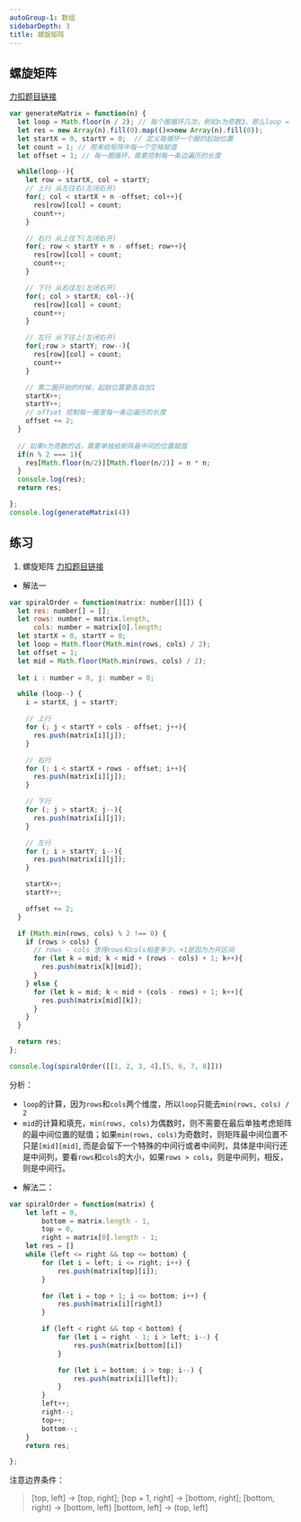 ```yaml
---
autoGroup-1: 数组
sidebarDepth: 3
title: 螺旋矩阵
---
```


## 螺旋矩阵
[力扣题目链接](https://leetcode-cn.com/problems/spiral-matrix-ii/)

```js
var generateMatrix = function(n) {
  let loop = Math.floor(n / 2); // 每个圈循环几次，例如n为奇数3，那么loop = 1 只是循环一圈，矩阵中间的值需要单独处理
  let res = new Array(n).fill(0).map(()=>new Array(n).fill(0));
  let startX = 0, startY = 0;  // 定义每循环一个圈的起始位置
  let count = 1; // 用来给矩阵中每一个空格赋值
  let offset = 1; // 每一圈循环，需要控制每一条边遍历的长度

  while(loop--){
    let row = startX, col = startY;
    // 上行 从左往右(左闭右开)
    for(; col < startX + n -offset; col++){
      res[row][col] = count;
      count++;
    }

    // 右行 从上往下(左闭右开)
    for(; row < startY + n - offset; row++){
      res[row][col] = count;
      count++;
    }

    // 下行 从右往左(左闭右开)
    for(; col > startX; col--){
      res[row][col] = count;
      count++;
    }

    // 左行 从下往上(左闭右开)
    for(;row > startY; row--){
      res[row][col] = count;
      count++
    }

    // 第二圈开始的时候，起始位置要各自加1
    startX++;
    startY++;
    // offset 控制每一圈里每一条边遍历的长度
    offset += 2;
  }
  
  // 如果n为奇数的话，需要单独给矩阵最中间的位置赋值
  if(n % 2 === 1){
    res[Math.floor(n/2)][Math.floor(n/2)] = n * n;
  }
  console.log(res);
  return res;

};
console.log(generateMatrix(4))
```

## 练习
1. 螺旋矩阵
[力扣题目链接](https://leetcode-cn.com/problems/spiral-matrix/)
- 解法一
```js
var spiralOrder = function(matrix: number[][]) {
  let res: number[] = [];
  let rows: number = matrix.length,
      cols: number = matrix[0].length;
  let startX = 0, startY = 0;
  let loop = Math.floor(Math.min(rows, cols) / 2);
  let offset = 1;
  let mid = Math.floor(Math.min(rows, cols) / 2);
  
  let i : number = 0, j: number = 0;

  while (loop--) {
    i = startX, j = startY;

    // 上行
    for (; j < startY + cols - offset; j++){
      res.push(matrix[i][j]);
    }

    // 右行
    for (; i < startX + rows - offset; i++){
      res.push(matrix[i][j]);
    }

    // 下行
    for (; j > startX; j--){
      res.push(matrix[i][j]);
    }

    // 左行
    for (; i > startY; i--){
      res.push(matrix[i][j]);
    }

    startX++;
    startY++;

    offset += 2;
  }

  if (Math.min(rows, cols) % 2 !== 0) {
    if (rows > cols) {
      // rows - cols 求得rows和cols相差多少，+1是因为为开区间
      for (let k = mid; k < mid + (rows - cols) + 1; k++){
        res.push(matrix[k][mid]);
      }
    } else {
      for (let k = mid; k < mid + (cols - rows) + 1; k++){
        res.push(matrix[mid][k]);
      }
    }
  }

  return res;
};

console.log(spiralOrder([[1, 2, 3, 4],[5, 6, 7, 8]]))
```
分析：   
  + `loop`的计算，因为`rows`和`cols`两个维度，所以`loop`只能去`min(rows, cols) / 2`
  + `mid`的计算和填充，`min(rows, cols)`为偶数时，则不需要在最后单独考虑矩阵的最中间位置的赋值；如果`min(rows, cols)`为奇数时，则矩阵最中间位置不只是`[mid][mid]`, 而是会留下一个特殊的中间行或者中间列，具体是中间行还是中间列，要看`rows`和`cols`的大小，如果`rows > cols`，则是中间列，相反，则是中间行。

- 解法二：
```js
var spiralOrder = function(matrix) {
    let left = 0,
        bottom = matrix.length - 1,
        top = 0,
        right = matrix[0].length - 1;
    let res = []
    while (left <= right && top <= bottom) {
        for (let i = left; i <= right; i++) {
            res.push(matrix[top][i]);
        }

        for (let i = top + 1; i <= bottom; i++) {
            res.push(matrix[i][right])
        }

        if (left < right && top < bottom) {
            for (let i = right - 1; i > left; i--) {
                res.push(matrix[bottom][i])
            }

            for (let i = bottom; i > top; i--) {
                res.push(matrix[i][left]);
            }
        }
        left++;
        right--;
        top++;
        bottom--;
    }
    return res;

};
```
注意边界条件：
> [top, left] -> [top, right];
[top + 1, right] -> [bottom, right];
[bottom, right) -> [bottom, left)
[bottom, left] -> (top, left]

